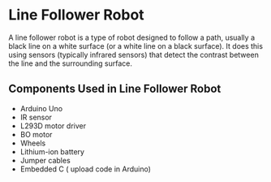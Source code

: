 # Line Follower Robot
A line follower robot is a type of robot designed to follow a path, usually a black line on a white surface (or a white line on a black surface). It does this using sensors (typically infrared sensors) that detect the contrast between the line and the surrounding surface.

## Components Used in Line Follower Robot
* Arduino Uno
* IR sensor
* L293D motor driver
* BO motor
* Wheels
* Lithium-ion battery
* Jumper cables
* Embedded C ( upload code in Arduino)
